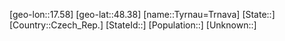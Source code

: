 ﻿---
location: [48.38,17.58]
type: City
tags:
- geo/City


SpocWebEntityId: 35073
isDeleted: false
confidential: public

---
[geo-lon::17.58]
[geo-lat::48.38]
[name::Tyrnau=Trnava]
[State::]
[Country::Czech_Rep.]
[StateId::]
[Population::]
[Unknown::]


